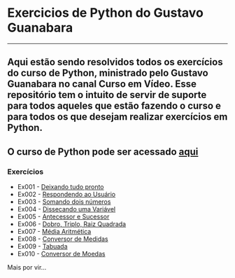 # Exercicios de Python do Gustavo Guanabara
---
 Aqui estão sendo resolvidos todos os exercícios do curso de Python, ministrado pelo Gustavo Guanabara no canal Curso em Vídeo. Esse repositório tem o intuito de servir de suporte para todos aqueles que estão fazendo o curso e para todos os que desejam realizar exercícios em Python.
---
O curso de Python pode ser acessado [**aqui**](https://youtube.com/playlist?list=PLHz_AreHm4dlKP6QQCekuIPky1CiwmdI6&si=iAuhZwVDsP76rSls)
---
### **Exercícios**
- Ex001 - [Deixando tudo pronto](https://github.com/KaykeNicolas007/Exercicios_Python_Gustavo_Guanabara/blob/main/Resolu%C3%A7%C3%A3o_Gustavo_Guanabara/Ex001.py)
- Ex002 - [Respondendo ao Usuário](https://github.com/KaykeNicolas007/Exercicios_Python_Gustavo_Guanabara/blob/main/Resolu%C3%A7%C3%A3o_Gustavo_Guanabara/Ex002.py)
- Ex003 - [Somando dois números](https://github.com/KaykeNicolas007/Exercicios_Python_Gustavo_Guanabara/blob/main/Resolu%C3%A7%C3%A3o_Gustavo_Guanabara/Ex003.py)
- Ex004 - [Dissecando uma Variável](https://github.com/KaykeNicolas007/Exercicios_Python_Gustavo_Guanabara/blob/main/Resolu%C3%A7%C3%A3o_Gustavo_Guanabara/Ex004.py)
- Ex005 - [Antecessor e Sucessor](https://github.com/KaykeNicolas007/Exercicios_Python_Gustavo_Guanabara/blob/main/Resolu%C3%A7%C3%A3o_Gustavo_Guanabara/Ex005.py)
- Ex006 - [Dobro, Triplo, Raiz Quadrada](https://github.com/KaykeNicolas007/Exercicios_Python_Gustavo_Guanabara/blob/main/Resolu%C3%A7%C3%A3o_Gustavo_Guanabara/Ex006.py)
- Ex007 - [Média Aritmética](https://github.com/KaykeNicolas007/Exercicios_Python_Gustavo_Guanabara/blob/main/Resolu%C3%A7%C3%A3o_Gustavo_Guanabara/Ex007.py)
- Ex008 - [Conversor de Medidas](https://github.com/KaykeNicolas007/Exercicios_Python_Gustavo_Guanabara/blob/main/Resolu%C3%A7%C3%A3o_Gustavo_Guanabara/Ex008.py)
- Ex009 - [Tabuada](https://www.youtube.com/watch?v=qajq3SI0QQs&list=PLHz_AreHm4dm6wYOIW20Nyg12TAjmMGT-&index=10)
- Ex010 - [Conversor de Moedas](https://www.youtube.com/watch?v=xM4AX3Lp2mo&list=PLHz_AreHm4dm6wYOIW20Nyg12TAjmMGT-&index=11)

Mais por vir...
